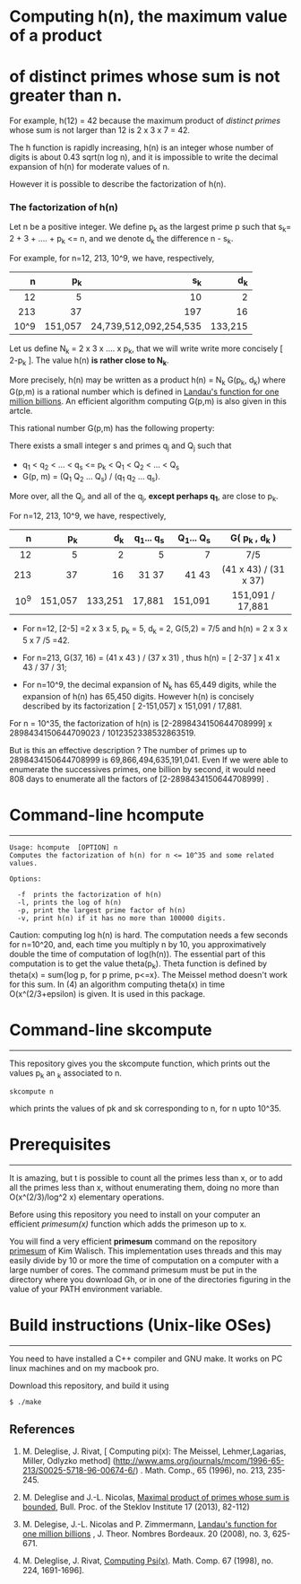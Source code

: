 # Computing h(n), the maximum value of a product
# of distinct primes whose sum is not greater than n.

For example, h(12) = 42 because  the maximum product
of _distinct primes_ whose sum is not larger than 12 is  2 x 3 x 7 = 42.


The h function is rapidly increasing, h(n) is an integer whose
number of digits is about 0.43 sqrt(n log n), and it is impossible
to write the decimal expansion of h(n) for moderate values of n.

However it is possible to describe the factorization of h(n).

### The factorization of h(n)

Let n be a positive integer. We define p<sub>k</sub> as
the largest prime p such that s<sub>k</sub>= 2 + 3 + .... + p<sub>k</sub> <= n,
and we denote d<sub>k</sub>  the difference n - s<sub>k</sub>.

For example, for n=12, 213, 10^9, we have, respectively,

| n  | p<sub>k</sub> |  s<sub>k</sub>  | d<sub>k</sub> |
| ---------: | ---------: | ---------: | --------: |
| 12   | 5    | 10    | 2 |
| 213 | 37  | 197  | 16 |
| 10^9 | 151,057  | 24,739,512,092,254,535 | 133,215 |

Let us define N<sub>k</sub> = 2 x 3 x .... x p<sub>k</sub>, that we
will write write more concisely [ 2-p<sub>k</sub> ]. The value
h(n) **is rather close to N<sub>k</sub>**.

More precisely, h(n) may be written as a product
h(n) = N<sub>k</sub>  G(p<sub>k</sub>, d<sub>k</sub>)
where  G(p,m) is a rational number which is defined in
[Landau's function for one million billions](https://eudml.org/doc/10854).
An efficient algorithm computing G(p,m) is also
given in this artcle.

This rational number  G(p,m)  has the following property:

There exists a small integer s and primes q<sub>j</sub> and Q<sub>j</sub> such that
- q<sub>1</sub> <  q<sub>2</sub> < ... < q<sub>s</sub> <= p<sub>k</sub>
   < Q<sub>1</sub> < Q<sub>2</sub> < ... < Q<sub>s</sub>
- G(p, m) = (Q<sub>1</sub>  Q<sub>2</sub>  ...
  Q<sub>s</sub>) / (q<sub>1</sub>  q<sub>2</sub>  ...  q<sub>s</sub>).

More over, all the Q<sub>j</sub>, and all of the q<sub>j</sub>, 
**except perhaps q<sub>1</sub>**, are close to p<sub>k</sub>.  

For n=12, 213, 10^9,  we have, respectively,

|    n  | p<sub>k</sub> |  d<sub>k</sub> | q<sub>1</sub>... q<sub>s</sub> | Q<sub>1</sub>... Q<sub>s</sub> |G( p<sub>k</sub> , d<sub>k</sub> )
| ---------:  | ---------: |  ---------: | ---------: | ---------: | :--------: |
|12   |  5  | 2   | 5 | 7 | 7/5|
|213 | 37 | 16 | 31  37 | 41  43 | (41 x 43) / (31 x 37)|
|10<sup>9</sup> | 151,057 | 133,251 |17,881 | 151,091|  151,091 / 17,881|

- For n=12, [2-5] =2 x 3 x 5,  p<sub>k</sub> = 5,  d<sub>k</sub> =
  2,  G(5,2) = 7/5 and h(n) = 2 x 3 x 5  x 7 /5  =42.

- For n=213, G(37, 16) = (41 x 43 ) / (37 x 31) , thus h(n) = [ 2-37 ]  x 41 x 43 / 37 / 31;

- For n=10^9, the decimal expansion of N<sub>k</sub> has 65,449
digits, while the expansion of h(n) has 65,450 digits. However h(n) is
concisely described by its factorization [ 2-151,057] x 151,091 /
17,881.

For n = 10^35, the factorization of h(n) is [2-2898434150644708999] x 2898434150644709023  / 1012352338532863519.

But is this an effective description ? The number of primes up to
2898434150644708999 is 69,866,494,635,191,041.  Even If we were able
to enumerate the successives primes, one billion by second, it would
need 808 days to enumerate all the factors of [2-2898434150644708999] .

# Command-line  hcompute
-------------------------------
```
Usage: hcompute  [OPTION] n
Computes the factorization of h(n) for n <= 10^35 and some related values.

Options:

  -f  prints the factorization of h(n)
  -l, prints the log of h(n) 
  -p, print the largest prime factor of h(n)
  -v, print h(n) if it has no more than 100000 digits.
```

Caution: computing log h(n) is hard. The computation needs a few
seconds for n=10^20, and, each time you multiply n by 10, you
approximatively double the time of computation of log(h(n)).
The essential part of this
computation is to get the value theta(p<sub>k</sub>).
Theta function  is defined by theta(x) = sum{log p, for p prime, p<=x}.
The Meissel method doesn't work for this sum. In (4) an
algorithm computing theta(x) in time O(x^(2/3+epsilon) is given.
It is used in this package.

# Command-line skcompute
----------------------
This repository gives you the skcompute function, which prints out the
values p<sub>k</sub> an <sub>k</sub> associated to n.

```
skcompute n
```
which prints the values of pk and sk corresponding to n, for n upto 10^35.

# Prerequisites
-----------------------------------
It is amazing, but t is possible to count all the primes less than x,
or to add all the primes less than x, without enumerating them, doing
no more than O(x^(2/3)/log^2 x) elementary operations.

Before using this repository you need to install on your computer
an efficient  _primesum(x)_ function which adds the primeson up
to x.

You will find  a very efficient **primesum**  command on the repository
[primesum](https://github.com/kimwalisch/primesum)
of Kim Walisch. This implementation uses threads and this may easily
divide by 10 or more the time of computation on a computer with a large
number of cores. The command primesum must be put  in the directory where you download Gh, or
in one of the directories figuring in the value of your PATH environment variable.

# Build instructions (Unix-like OSes)
-----------------------------------
You need to have installed a C++ compiler and GNU make.
It works on PC linux machines and on my macbook pro.

Download this repository, and build it using

```
$ ./make
```

References
----------
1. M. Deleglise, J. Rivat,
[ Computing pi(x): The Meissel, Lehmer,Lagarias, Miller, Odlyzko method]
(http://www.ams.org/journals/mcom/1996-65-213/S0025-5718-96-00674-6/)
. Math. Comp., 65 (1996), no. 213, 235-245.
2. M. Deleglise and J.-L. Nicolas, [Maximal product of primes whose sum
is bounded](http://www.mathnet.ru/php/archive.phtml?wshow=paper&jrnid=spm&paperid=45&option_lang=eng),
Bull. Proc. of the Steklov Institute 17 (2013), 82-112)

3. M. Delegise, J.-L. Nicolas and P. Zimmermann,
[Landau's function  for one million billions](https://eudml.org/doc/10854)
, J. Theor. Nombres Bordeaux. 20 (2008), no. 3, 625-671.

4. M. Deleglise, J. Rivat, [Computing Psi(x)](http://www.ams.org/journals/mcom/1998-67-224/S0025-5718-98-00977-6/).
Math. Comp. 67 (1998), no. 224, 1691-1696].

